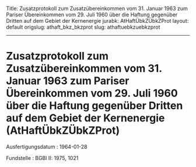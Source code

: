 Title: Zusatzprotokoll zum Zusatzübereinkommen vom 31. Januar 1963 zum Pariser Übereinkommen
  vom 29. Juli 1960 über die Haftung gegenüber Dritten auf dem Gebiet der Kernenergie
jurabk: AtHaftÜbkZÜbkZProt
layout: default
origslug: athaft_bkz_bkzprot
slug: athaftuebkzuebkzprot

---

# Zusatzprotokoll zum Zusatzübereinkommen vom 31. Januar 1963 zum Pariser Übereinkommen vom 29. Juli 1960 über die Haftung gegenüber Dritten auf dem Gebiet der Kernenergie (AtHaftÜbkZÜbkZProt)

Ausfertigungsdatum
:   1964-01-28

Fundstelle
:   BGBl II: 1975, 1021

